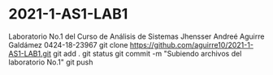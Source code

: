 # 2021-1-AS1-LAB1
Laboratorio No.1 del Curso de Análisis de Sistemas
Jhensser Andreé Aguirre Galdámez    0424-18-23967
git clone https://github.com/aguirre10/2021-1-AS1-LAB1.git
git add .
git status
git commit -m "Subiendo archivos del laboratorio No.1"
git push

